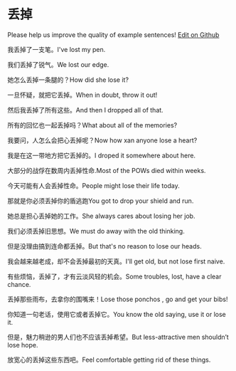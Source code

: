 # 丢掉

Please help us improve the quality of example sentences! [Edit on Github](https://github.com/jiyushe/jiyu-example-sentence-source/blob/main/chinese/diudiao.md)

<p><span class="chinese">我丢掉了一支笔。</span><span class="english">I've lost my pen.</span></p>

<p><span class="chinese">我们丢掉了锐气。</span><span class="english">We lost our edge.</span></p>

<p><span class="chinese">她怎么丢掉一条腿的？</span><span class="english">How did she lose it?</span></p>

<p><span class="chinese">一旦怀疑，就把它丢掉。</span><span class="english">When in doubt, throw it out!</span></p>

<p><span class="chinese">然后我丢掉了所有这些。</span><span class="english">And then I dropped all of that.</span></p>

<p><span class="chinese">所有的回忆也一起丢掉吗？</span><span class="english">What about all of the memories?</span></p>

<p><span class="chinese">我要问，人怎么会把心丢掉呢？</span><span class="english">Now how xan anyone lose a heart?</span></p>

<p><span class="chinese">我是在这一带地方把它丢掉的。</span><span class="english">I droped it somewhere about here.</span></p>

<p><span class="chinese">大部分的战俘在数周内丢掉性命.</span><span class="english">Most of the POWs died within weeks.</span></p>

<p><span class="chinese">今天可能有人会丢掉性命。</span><span class="english">People might lose their life today.</span></p>

<p><span class="chinese">那就是你必须丢掉你的盾逃跑</span><span class="english">You got to drop your shield and run.</span></p>

<p><span class="chinese">她总是担心丢掉她的工作。</span><span class="english">She always cares about losing her job.</span></p>

<p><span class="chinese">我们必须丢掉旧思想。</span><span class="english">We must do away with the old thinking.</span></p>

<p><span class="chinese">但是没理由搞到连命都丢掉。</span><span class="english">But that's no reason to lose our heads.</span></p>

<p><span class="chinese">我会越来越老成，却不会丢掉最初的天真。</span><span class="english">I'll get old, but not lose first naive.</span></p>

<p><span class="chinese">有些烦恼，丢掉了，才有云淡风轻的机会。</span><span class="english">Some troubles, lost, have a clear chance.</span></p>

<p><span class="chinese">丢掉那些雨布，去拿你的围嘴来！</span><span class="english">Lose those ponchos , go and get your bibs!</span></p>

<p><span class="chinese">你知道一句老话，使用它或者丢掉它。</span><span class="english">You know the old saying, use it or lose it.</span></p>

<p><span class="chinese">但是，魅力稍逊的男人们也不应该丢掉希望。</span><span class="english">But less-attractive men shouldn’t lose hope.</span></p>

<p><span class="chinese">放宽心的丢掉这些东西吧。</span><span class="english">Feel comfortable getting rid of these things.</span></p>

